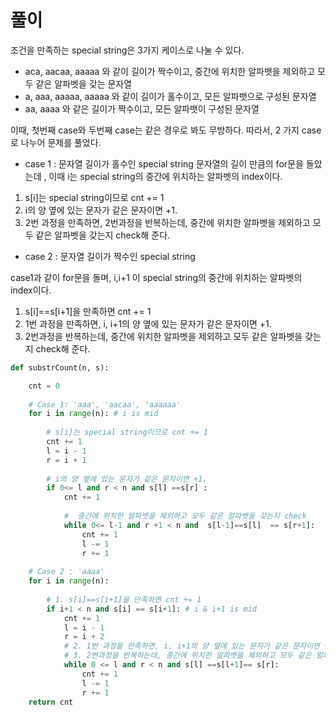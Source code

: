 
# 풀이
조건을 만족하는 special string은 3가지 케이스로 나눌 수 있다.  
- aca, aacaa, aaaaa 와 같이 길이가 짝수이고, 중간에 위치한 알파뱃을 제외하고 모두 같은 알파벳을 갖는 문자열
- a, aaa, aaaaa, aaaaa 와 같이 길이가 홀수이고, 모든 알파뱃으로 구성된 문자열
- aa, aaaa 와 같은 길이가 짝수이고, 모든 알파뱃이 구성된 문자열

이때, 첫번째 case와 두번째 case는 같은 경우로 봐도 무방하다. 따라서, 2 가지 case로 나누어 문제를 풀었다.  
- case 1 : 문자열 길이가 홀수인 special string
문자열의 길이 만큼의 for문을 돌았는데 , 이때 i는 special string의 중간에 위치하는 알파벳의 index이다.  

1. s[i]는 special string이므로 cnt += 1
2. i의 양 옆에 있는 문자가 같은 문자이면 +1. 
3. 2번 과정을 만족하면, 2번과정을 반복하는데, 중간에 위치한 알파벳을 제외하고 모두 같은 알파벳을 갖는지 check해 준다.  

- case 2 : 문자열 길이가 짝수인 special string

case1과 같이 for문을 돌며, i,i+1 이 special string의 중간에 위치하는 알파벳의 index이다. 
1. s[i]==s[i+1]을 만족하면 cnt += 1 
2. 1번 과정을 만족하면, i, i+1의 양 옆에 있는 문자가 같은 문자이면 +1. 
3. 2번과정을 반복하는데, 중간에 위치한 알파벳을 제외하고 모두 같은 알파벳을 갖는지 check해 준다.  


```python
def substrCount(n, s):

    cnt = 0
    
    # Case 1: 'aaa', 'aacaa', 'aaaaaa'
    for i in range(n): # i is mid
        
        # s[i]는 special string이므로 cnt += 1
        cnt += 1
        l = i - 1
        r = i + 1
        
        # i의 양 옆에 있는 문자가 같은 문자이면 +1. 
        if 0<= l and r < n and s[l] ==s[r] :
            cnt += 1
            
            #  중간에 위치한 알파벳을 제외하고 모두 같은 알파벳을 갖는지 check
            while 0<= l-1 and r +1 < n and  s[l-1]==s[l]  == s[r+1]:
                cnt += 1
                l -= 1
                r += 1
                
    # Case 2 : 'aaaa'
    for i in range(n):
        
        # 1. s[i]==s[i+1]을 만족하면 cnt += 1 
        if i+1 < n and s[i] == s[i+1]: # i & i+1 is mid
            cnt += 1
            l = i - 1
            r = i + 2
            # 2. 1번 과정을 만족하면, i, i+1의 양 옆에 있는 문자가 같은 문자이면 +1.
            # 3. 2번과정을 반복하는데, 중간에 위치한 알파벳을 제외하고 모두 같은 알파벳을 갖는지 check해 준다.  
            while 0 <= l and r < n and s[l] ==s[l+1]== s[r]:
                cnt += 1
                l -= 1
                r += 1
    return cnt
```
